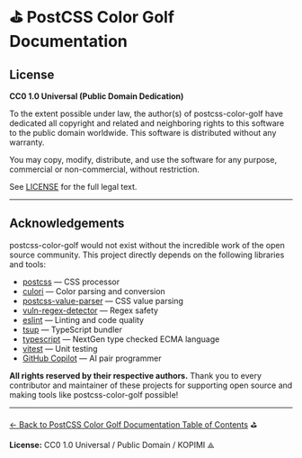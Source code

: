 # ⛳️ PostCSS Color Golf Documentation

## License

**CC0 1.0 Universal (Public Domain Dedication)**

To the extent possible under law, the author(s) of postcss-color-golf have dedicated all copyright and related and neighboring rights to this software to the public domain worldwide.
This software is distributed without any warranty.

You may copy, modify, distribute, and use the software for any purpose, commercial or non-commercial, without restriction.

See [LICENSE](../LICENSE) for the full legal text.

---

## Acknowledgements

postcss-color-golf would not exist without the incredible work of the open source community.
This project directly depends on the following libraries and tools:

- [postcss](https://github.com/postcss/postcss) — CSS processor
- [culori](https://github.com/Evercoder/culori) — Color parsing and conversion
- [postcss-value-parser](https://github.com/TrySound/postcss-value-parser) — CSS value parsing
- [vuln-regex-detector](https://github.com/ossf/vuln-regex-detector) — Regex safety
- [eslint](https://eslint.org/) — Linting and code quality
- [tsup](https://tsup.egoist.dev/) — TypeScript bundler
- [typescript](https://www.typescriptlang.org/) — NextGen type checked ECMA language
- [vitest](https://vitest.dev/) — Unit testing
- [GitHub Copilot](https://github.com/features/copilot) — AI pair programmer

**All rights reserved by their respective authors.**
Thank you to every contributor and maintainer of these projects for supporting open source and making tools like postcss-color-golf possible!

---

[← Back to PostCSS Color Golf Documentation Table of Contents](./README.md) ⛳️

**License:** CC0 1.0 Universal / Public Domain / KOPIMI ⟁
